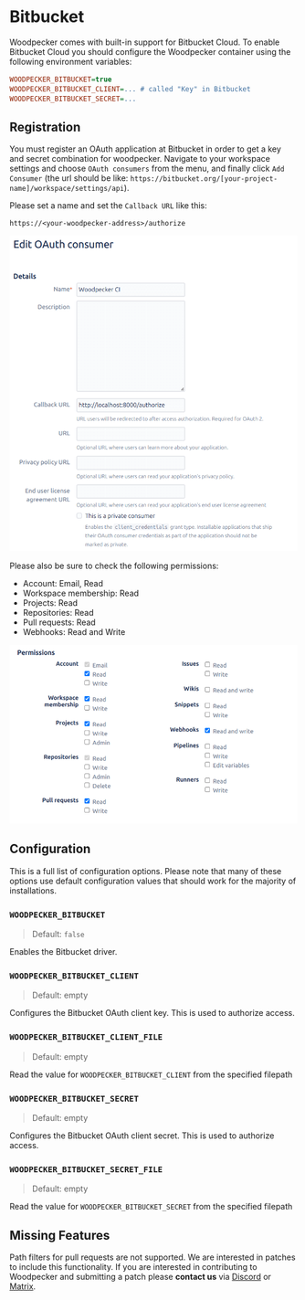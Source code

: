 # Bitbucket

Woodpecker comes with built-in support for Bitbucket Cloud. To enable Bitbucket Cloud you should configure the Woodpecker container using the following environment variables:

```ini
WOODPECKER_BITBUCKET=true
WOODPECKER_BITBUCKET_CLIENT=... # called "Key" in Bitbucket
WOODPECKER_BITBUCKET_SECRET=...
```

## Registration

You must register an OAuth application at Bitbucket in order to get a key and secret combination for woodpecker. Navigate to your workspace settings and choose `OAuth consumers` from the menu, and finally click `Add Consumer` (the url should be like: `https://bitbucket.org/[your-project-name]/workspace/settings/api`).

Please set a name and set the `Callback URL` like this:

```uri
https://<your-woodpecker-address>/authorize
```

![bitbucket oauth setup](bitbucket_oauth.png)

Please also be sure to check the following permissions:

- Account: Email, Read
- Workspace membership: Read
- Projects: Read
- Repositories: Read
- Pull requests: Read
- Webhooks: Read and Write

![bitbucket permissions](bitbucket_permissions.png)

## Configuration

This is a full list of configuration options. Please note that many of these options use default configuration values that should work for the majority of installations.

### `WOODPECKER_BITBUCKET`

> Default: `false`

Enables the Bitbucket driver.

### `WOODPECKER_BITBUCKET_CLIENT`

> Default: empty

Configures the Bitbucket OAuth client key. This is used to authorize access.

### `WOODPECKER_BITBUCKET_CLIENT_FILE`

> Default: empty

Read the value for `WOODPECKER_BITBUCKET_CLIENT` from the specified filepath

### `WOODPECKER_BITBUCKET_SECRET`

> Default: empty

Configures the Bitbucket OAuth client secret. This is used to authorize access.

### `WOODPECKER_BITBUCKET_SECRET_FILE`

> Default: empty

Read the value for `WOODPECKER_BITBUCKET_SECRET` from the specified filepath

## Missing Features

Path filters for pull requests are not supported. We are interested in patches to include this functionality.
If you are interested in contributing to Woodpecker and submitting a patch please **contact us** via [Discord](https://discord.gg/fcMQqSMXJy) or [Matrix](https://matrix.to/#/#WoodpeckerCI-Develop:obermui.de).
